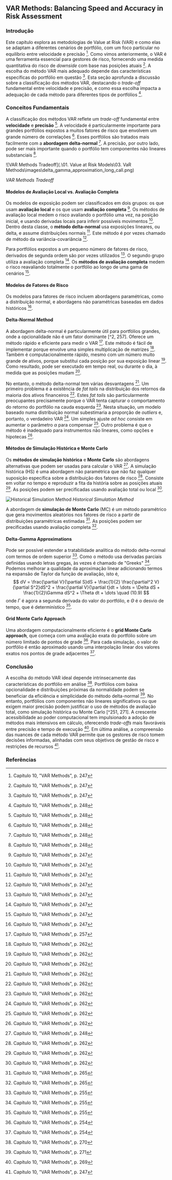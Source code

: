 ## VAR Methods: Balancing Speed and Accuracy in Risk Assessment

### Introdução
Este capítulo explora as metodologias de Value at Risk (VAR) e como elas se adaptam a diferentes cenários de portfólio, com um foco particular no equilíbrio entre velocidade e precisão [^1]. Como vimos anteriormente, o VAR é uma ferramenta essencial para gestores de risco, fornecendo uma medida quantitativa do risco de *downside* com base nas posições atuais [^1]. A escolha do método VAR mais adequado depende das características específicas do portfólio em questão [^1]. Esta seção aprofunda a discussão sobre a classificação dos métodos VAR, destacando o *trade-off* fundamental entre velocidade e precisão, e como essa escolha impacta a adequação de cada método para diferentes tipos de portfólios [^2].

### Conceitos Fundamentais
A classificação dos métodos VAR reflete um *trade-off* fundamental entre **velocidade** e **precisão** [^2]. A velocidade é particularmente importante para grandes portfólios expostos a muitos fatores de risco que envolvem um grande número de correlações [^2]. Esses portfólios são tratados mais facilmente com a **abordagem delta-normal** [^2]. A precisão, por outro lado, pode ser mais importante quando o portfólio tem componentes não lineares substanciais [^2].

![VAR Methods Tradeoff](.\01. Value at Risk Models\03. VaR Methods\images\delta_gamma_approximation_long_call.png)



*VAR Methods Tradeoff*

#### Modelos de Avaliação Local vs. Avaliação Completa
Os modelos de exposição podem ser classificados em dois grupos: os que usam **avaliação local** e os que usam **avaliação completa** [^1]. Os métodos de avaliação local medem o risco avaliando o portfólio uma vez, na posição inicial, e usando derivadas locais para inferir possíveis movimentos [^1]. Dentro desta classe, o **método delta-normal** usa exposições lineares, ou delta, e assume distribuições normais [^1]. Este método é por vezes chamado de método da variância-covariância [^1].

Para portfólios expostos a um pequeno número de fatores de risco, derivados de segunda ordem são por vezes utilizados [^1]. O segundo grupo utiliza a avaliação completa [^1]. Os **métodos de avaliação completa** medem o risco reavaliando totalmente o portfólio ao longo de uma gama de cenários [^1].

#### Modelos de Fatores de Risco
Os modelos para fatores de risco incluem abordagens paramétricas, como a distribuição normal, e abordagens não paramétricas baseadas em dados históricos [^1].

#### Delta-Normal Method
A abordagem delta-normal é particularmente útil para portfólios grandes, onde a opcionalidade não é um fator dominante [^2, 257]. Oferece um método rápido e eficiente para medir o VAR [^257]. Este método é fácil de implementar porque envolve uma simples multiplicação de matrizes [^262]. Também é computacionalmente rápido, mesmo com um número muito grande de ativos, porque substitui cada posição por sua exposição linear [^262]. Como resultado, pode ser executado em tempo real, ou durante o dia, à medida que as posições mudam [^262].

No entanto, o método delta-normal tem várias desvantagens [^262]. Um primeiro problema é a existência de *fat tails* na distribuição dos retornos da maioria dos ativos financeiros [^262]. Estes *fat tails* são particularmente preocupantes precisamente porque o VAR tenta capturar o comportamento do retorno do portfólio na cauda esquerda [^262]. Nesta situação, um modelo baseado numa distribuição normal subestimaria a proporção de *outliers* e, portanto, o verdadeiro VAR [^262]. Um simples ajuste *ad hoc* consiste em aumentar o parâmetro $\alpha$ para compensar [^262]. Outro problema é que o método é inadequado para instrumentos não lineares, como opções e hipotecas [^262].

#### Métodos de Simulação Histórica e Monte Carlo
Os **métodos de simulação histórica** e **Monte Carlo** são abordagens alternativas que podem ser usadas para calcular o VAR [^2]. A simulação histórica (HS) é uma abordagem não paramétrica que não faz qualquer suposição específica sobre a distribuição dos fatores de risco [^262]. Consiste em voltar no tempo e reproduzir a fita da história sobre as posições atuais [^262]. As posições podem ser precificadas usando avaliação total ou local [^262].

![Historical Simulation Method](../images/historical_simulation.png)
*Historical Simulation Method*

A abordagem de **simulação de Monte Carlo** (MC) é um método paramétrico que gera movimentos aleatórios nos fatores de risco a partir de distribuições paramétricas estimadas [^265]. As posições podem ser precificadas usando avaliação completa [^265].

#### Delta-Gamma Approximations
Pode ser possível estender a tratabilidade analítica do método delta-normal com termos de ordem superior [^255]. Como o método usa derivadas parciais definidas usando letras gregas, às vezes é chamado de "Greeks" [^255]. Podemos melhorar a qualidade da aproximação linear adicionando termos na expansão de Taylor da função de avaliação, isto é,
$$
dV = \frac{\partial V}{\partial S}dS + \frac{1}{2} \frac{\partial^2 V}{\partial S^2}dS^2 + \frac{\partial V}{\partial t}dt + \dots = \Delta dS + \frac{1}{2}\Gamma dS^2 + \Theta dt + \dots \quad (10.9)
$$
onde $\Gamma$ é agora a segunda derivada do valor do portfólio, e $\Theta$ é o desvio de tempo, que é determinístico [^255].

#### Grid Monte Carlo Approach
Uma abordagem computacionalmente eficiente é o **grid Monte Carlo approach**, que começa com uma avaliação exata do portfólio sobre um número limitado de pontos de grade [^254]. Para cada simulação, o valor do portfólio é então aproximado usando uma interpolação linear dos valores exatos nos pontos de grade adjacentes [^254].

### Conclusão
A escolha do método VAR ideal depende intrinsecamente das características do portfólio em análise [^270]. Portfólios com baixa opcionalidade e distribuições próximas da normalidade podem se beneficiar da eficiência e simplicidade do método delta-normal [^271]. No entanto, portfólios com componentes não lineares significativos ou que exigem maior precisão podem justificar o uso de métodos de avaliação total, como simulação histórica ou Monte Carlo [^251, 271]. A crescente acessibilidade ao poder computacional tem impulsionado a adoção de métodos mais intensivos em cálculo, oferecendo *trade-offs* mais favoráveis entre precisão e tempo de execução [^269]. Em última análise, a compreensão das nuances de cada método VAR permite que os gestores de risco tomem decisões informadas, alinhadas com seus objetivos de gestão de risco e restrições de recursos [^1].

### Referências
[^1]: Capítulo 10, "VAR Methods", p. 247
[^2]: Capítulo 10, "VAR Methods", p. 248
[^251]: Capítulo 10, "VAR Methods", p. 251
[^254]: Capítulo 10, "VAR Methods", p. 254
[^255]: Capítulo 10, "VAR Methods", p. 255
[^257]: Capítulo 10, "VAR Methods", p. 257
[^262]: Capítulo 10, "VAR Methods", p. 262
[^265]: Capítulo 10, "VAR Methods", p. 265
[^269]: Capítulo 10, "VAR Methods", p. 269
[^270]: Capítulo 10, "VAR Methods", p. 270
[^271]: Capítulo 10, "VAR Methods", p. 271
<!-- END -->